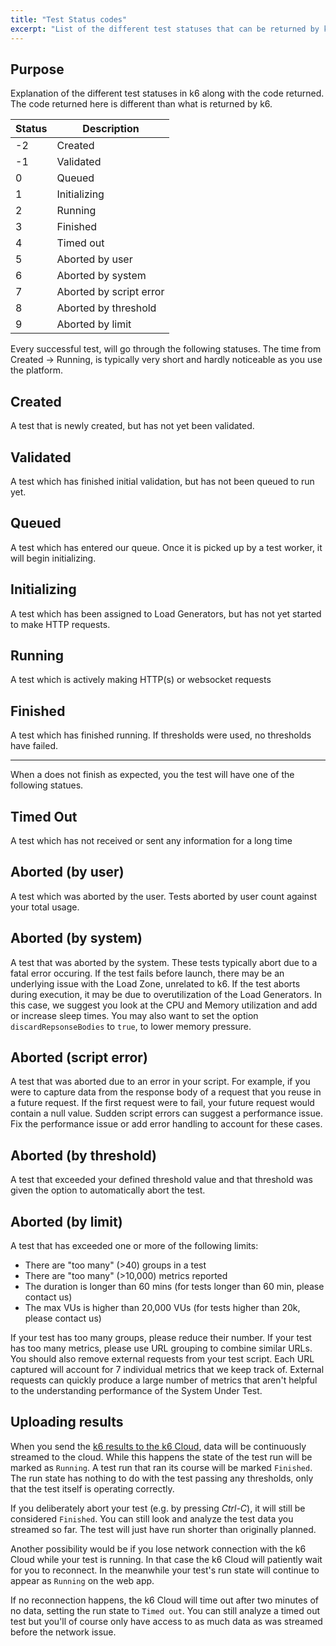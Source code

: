 ```yaml
---
title: "Test Status codes"
excerpt: "List of the different test statuses that can be returned by k6 cloud service, with reasons and fixes for dealing with such a status."
---
```


## Purpose

Explanation of the different test statuses in k6 along with the code returned.  The code returned here is different than what is returned by k6.

Status | Description
-------|------------------------
-2     | Created
-1     | Validated
0      | Queued
1      | Initializing
2      | Running
3      | Finished
4      | Timed out
5      | Aborted by user
6      | Aborted by system
7      | Aborted by script error
8      | Aborted by threshold
9      | Aborted by limit



Every successful test, will go through the following statuses.  The time from Created -> Running, is typically very short and hardly noticeable as you use the platform.

## Created
A test that is newly created, but has not yet been validated.

## Validated
A test which has finished initial validation, but has not been queued to run yet.

## Queued
A test which has entered our queue.  Once it is picked up by a test worker, it will begin initializing.

## Initializing
A test which has been assigned to Load Generators, but has not yet started to make HTTP requests.

## Running
A test which is actively making HTTP(s) or websocket requests

## Finished
A test which has finished running.  If thresholds were used, no thresholds have failed.

***

When a does not finish as expected, you the test will have one of the following statues.


## Timed Out
A test which has not received or sent any information for a long time

## Aborted (by user)
A test which was aborted by the user.  Tests aborted by user count against your total usage.

## Aborted (by system)
A test that was aborted by the system.  These tests typically abort due to a fatal error occuring.  If the test fails before launch, there may be an underlying issue with the Load Zone, unrelated to k6.  If the test aborts during execution, it may be due to overutilization of the Load Generators.  In this case, we suggest you look at the CPU and Memory utilization and add or increase sleep times. You may also want to set the option `discardRepsonseBodies` to `true`, to lower memory pressure.

## Aborted (script error)
A test that was aborted due to an error in your script. For example, if you were to capture data from the response body of a request that you reuse in a future request.  If the first request were to fail, your future request would contain a null value. Sudden script errors can suggest a performance issue.  Fix the performance issue or add error handling to account for these cases.

## Aborted (by threshold)
A test that exceeded your defined threshold value and that threshold was given the option to automatically abort the test.

## Aborted (by limit)
A test that has exceeded one or more of the following limits:
- There are "too many" (>40) groups in a test
- There are "too many" (>10,000) metrics reported
- The duration is longer than 60 mins (for tests longer than 60 min, please contact us)
- The max VUs is higher than 20,000 VUs (for tests higher than 20k, please contact us)

If your test has too many groups, please reduce their number.  If your test has too many metrics, please use URL grouping to combine similar URLs.  You should also remove external requests from your test script.  Each URL captured will account for 7 individual metrics that we keep track of.  External requests can quickly produce a large number of metrics that aren't helpful to the understanding performance of the System Under Test.

## Uploading results

When you send the [k6 results to the k6 Cloud](/results-visualization/cloud), data will be continuously streamed to the cloud. While this happens the state of the test run will be marked as `Running`. A test run that ran its course will be marked `Finished`. The run state has nothing to do with the test passing any thresholds, only that the test itself is operating correctly.

If you deliberately abort your test (e.g. by pressing *Ctrl-C*), it will still be considered `Finished`. You can still look and analyze the test data you streamed so far. The test will just have run shorter than originally planned.

Another possibility would be if you lose network connection with the k6 Cloud while your test is running. In that case the k6 Cloud will patiently wait for you to reconnect. In the meanwhile your test's run state will continue to appear as `Running` on the web app.

If no reconnection happens, the k6 Cloud will time out after two minutes of no data, setting the run state to `Timed out`. You can still analyze a timed out test but you'll of course only have access to as much data as was streamed before the network issue.